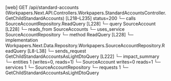[web] GET /api/standard-accounts  (Workpapers.Next.API.Controllers.Workpapers.StandardAccountsController.GetChildStandardAccounts)  [L218–L235] status=200
  └─ calls SourceAccountRepository.ReadQuery [L228]
  └─ query SourceAccount [L228]
    └─ reads_from SourceAccounts
  └─ uses_service SourceAccountRepository
    └─ method ReadQuery [L228]
      └─ implementation Workpapers.Next.Data.Repository.Workpapers.SourceAccountRepository.ReadQuery [L8-L38]
  └─ sends_request GetChildStandardAccountsAsLightDtoQuery [L222]
  └─ impact_summary
    └─ entities 1 (writes=0, reads=1)
      └─ SourceAccount writes=0 reads=1
    └─ services 1
      └─ SourceAccountRepository
    └─ requests 1
      └─ GetChildStandardAccountsAsLightDtoQuery

